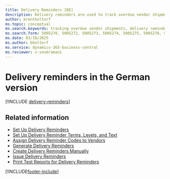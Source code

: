 ```yaml
---
title: Delivery Reminders [DE]
description: Delivery reminders are used to track overdue vendor shipments, and to remind vendors about overdue deliveries in the German version.
author: brentholtorf
ms.topic: conceptual
ms.search.keywords: tracking overdue vendor shipments, delivery reminders, overdue deliveries, vendor shipments, delivery reminder levels, German version
ms.search.form: 5005270, 5005272, 5005273, 5005274, 5005275, 5005276, 5005280
ms.date: 03/10/2025
ms.author: bholtorf
ms.service: dynamics-365-business-central
ms.reviewer: v-soumramani
---
```


# Delivery reminders in the German version

[!INCLUDE [delivery-reminders](../includes/ATCHDE/delivery-reminders.md)]

## Related information

- [Set Up Delivery Reminders](how-to-set-up-delivery-reminders.md)  
- [Set Up Delivery Reminder Terms, Levels, and Text](how-to-set-up-delivery-reminder-terms-levels-and-text.md)  
- [Assign Delivery Reminder Codes to Vendors](how-to-assign-delivery-reminder-codes-to-vendors.md)  
- [Generate Delivery Reminders](how-to-generate-delivery-reminders.md)  
- [Create Delivery Reminders Manually](how-to-create-delivery-reminders-manually.md)  
- [Issue Delivery Reminders](how-to-issue-delivery-reminders.md)  
- [Print Test Reports for Delivery Reminders](how-to-print-test-reports-for-delivery-reminders.md)  

[!INCLUDE[footer-include](../../includes/footer-banner.md)]
